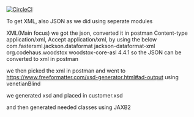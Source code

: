 [![CircleCI](https://circleci.com/gh/circleci/USING_JAXB_TO_GET_XML.svg?style=svg&circle-token=b4aa9757e0fdfe4c68d8ac157efc55c16cb89f2a)](https://github.com/zikozee/USING_JAXB_TO_GET_XML)

To get XML, also JSON as we did using seperate modules

XML(Main focus)
we got the json, 
converted it in postman Content-type application/xml, Accept application/xml, by using the below
        <dependency>
            <groupId>com.fasterxml.jackson.dataformat</groupId>
            <artifactId>jackson-dataformat-xml</artifactId>
        </dependency>
        <dependency>
            <groupId>org.codehaus.woodstox</groupId>
            <artifactId>woodstox-core-asl</artifactId>
            <version>4.4.1</version>
        </dependency>
 so the JSON can be converted to xml in postman
 
 we then picked the xml in postman and went to https://www.freeformatter.com/xsd-generator.html#ad-output
 using venetianBlind
 
 we generated xsd and placed in customer.xsd
 
 and then generated needed classes using JAXB2


